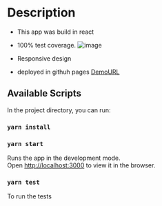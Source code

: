 
# Description
- This app was build in react
- 100% test coverage.
![image](https://user-images.githubusercontent.com/46542689/86094672-228f0f00-bab1-11ea-8456-1b1e9b7059ba.png)

- Responsive design
- deployed in githuh pages [DemoURL](https://anishacarol.github.io/job-list)


## Available Scripts

In the project directory, you can run:

### `yarn install`

### `yarn start`

Runs the app in the development mode.<br />
Open [http://localhost:3000](http://localhost:3000) to view it in the browser.

### `yarn test`
To run the tests

